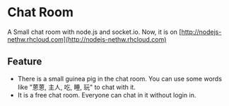# Chat Room

A Small chat room with node.js and socket.io.
Now, it is on [http://nodejs-nethw.rhcloud.com](http://nodejs-nethw.rhcloud.com)

## Feature

- There is a small guinea pig in the chat room. You can use some words like "蒽蒽, 主人, 吃, 睡, 玩" to chat with it.
- It is a free chat room. Everyone can chat in it without login in.
